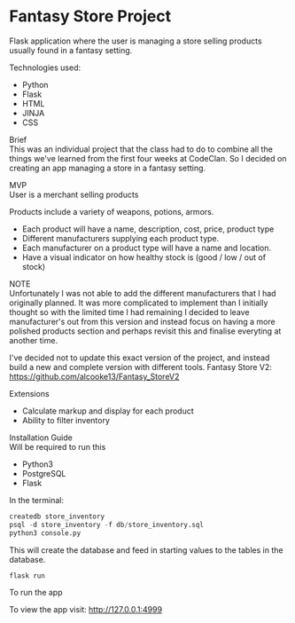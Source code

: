 # Fantasy Store Project

Flask application where the user is managing a store selling products usually found in a fantasy setting.</br>

Technologies used: </br>
- Python
- Flask
- HTML
- JINJA
- CSS

Brief</br>
This was an individual project that the class had to do to combine all the things we've learned from the first four weeks at CodeClan. So I decided on creating an app managing a store in a fantasy setting.

MVP</br>
User is a merchant selling products

Products include a variety of weapons, potions, armors. </br>
- Each product will have a name, description, cost, price, product type
- Different manufacturers supplying each product type.
- Each manufacturer on a product type will have a name and location.
- Have a visual indicator on how healthy stock is (good / low / out of stock)

NOTE</br>
Unfortunately I was not able to add the different manufacturers that I had originally planned. It was more complicated to implement than I initially thought so with the limited time I had remaining I decided to leave manufacturer's
out from this version and instead focus on having a more polished products section and perhaps revisit this and finalise everyting at another time. </br>

I've decided not to update this exact version of the project, and instead build a new and complete version with different tools.
Fantasy Store V2: https://github.com/alcooke13/Fantasy_StoreV2

Extensions
- Calculate markup and display for each product
- Ability to filter inventory

Installation Guide</br>
Will be required to run this
- Python3
- PostgreSQL
- Flask

In the terminal:
```python
createdb store_inventory
psql -d store_inventory -f db/store_inventory.sql
python3 console.py
```
This will create the database and feed in starting values to the tables in the database.

```python
flask run
```
To run the app </br>

To view the app visit:
http://127.0.0.1:4999
